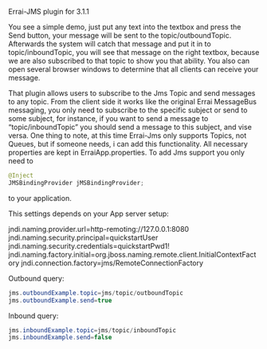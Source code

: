 Errai-JMS plugin for 3.1.1

You see a simple demo, just put any text into the textbox and press the Send button, your message will be sent to the topic/outboundTopic. Afterwards the system will catch that message and put it in to topic/inboundTopic, you will see that message on the right textbox, because we are also subscribed to that topic to show you that ability. You also can open several browser windows to determine that all clients can receive your message.

That plugin allows users to subscribe to the Jms Topic and send messages to any topic. From the client side it works like the original Errai MessageBus messaging, you only need to subscribe to the specific subject or send to some subject, for instance, if you want to send a message to “topic/inboundTopic” you should send a message to this subject, and vise versa. One thing to note, at this time Errai-Jms only supports Topics, not Queues, but if someone needs, i can add this functionality. All necessary properties are kept in ErraiApp.properties. To add Jms support you only need to

```java
@Inject
JMSBindingProvider jMSBindingProvider;
```
to your application.

This settings depends on your App server setup:

jndi.naming.provider.url=http-remoting://127.0.0.1:8080
jndi.naming.security.principal=quickstartUser
jndi.naming.security.credentials=quickstartPwd1!
jndi.naming.factory.initial=org.jboss.naming.remote.client.InitialContextFactory
jndi.connection.factory=jms/RemoteConnectionFactory

Outbound query:
```java
jms.outboundExample.topic=jms/topic/outboundTopic
jms.outboundExample.send=true
```
Inbound query:
```java
jms.inboundExample.topic=jms/topic/inboundTopic
jms.inboundExample.send=false
```

